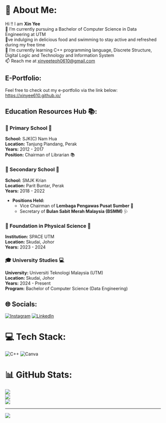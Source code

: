 # 💫 About Me:
Hi !! I am **Xin Yee**<br>🔭 I’m currently pursuing a Bachelor of Computer Science in Data Engineering at UTM<br>💞️ve indulging in delicious food and swimming to stay active and refreshed during my free time<br>🌱 I’m currently learning C++ programming language, Discrete Structure, Digital Logic and Technology and Information System<br>📫 Reach me at xinyeeteoh0610@gmail.com<br> 


## E-Portfolio: 
Feel free to check out my e-portfolio via the link below: https://xinyee610.github.io/

## Education Resources Hub 📚:
### 🎒 Primary School 📖  
**School:** SJK(C) Nam Hua  
**Location:** Tanjung Piandang, Perak  
**Years:** 2012 - 2017  
**Position:** Chairman of Librarian 📚
   
### 🏫 Secondary School 🧠  
**School:** SMJK Krian  
**Location:** Parit Buntar, Perak  
**Years:** 2018 - 2022  
- **Positions Held:**  
  - Vice Chairman of **Lembaga Pengawas Pusat Sumber** 📖  
  - Secretary of **Bulan Sabit Merah Malaysia (BSMM)** 🩺
 
### 🔬 Foundation in Physical Science 🌌  
**Institution:** SPACE UTM  
**Location:** Skudai, Johor  
**Years:** 2023 - 2024  

### 🎓 University Studies 💻  
**University:** Universiti Teknologi Malaysia (UTM)  
**Location:** Skudai, Johor  
**Years:** 2024 - Present  
**Program:** Bachelor of Computer Science (Data Engineering)  


## 🌐 Socials:
[![Instagram](https://img.shields.io/badge/Instagram-%23E4405F.svg?logo=Instagram&logoColor=white)](https://instagram.com/xiiinyee._) [![LinkedIn](https://img.shields.io/badge/LinkedIn-%230077B5.svg?logo=linkedin&logoColor=white)](https://linkedin.com/in/teoh-xin-yee-283377275) 

# 💻 Tech Stack:
![C++](https://img.shields.io/badge/c++-%2300599C.svg?style=for-the-badge&logo=c%2B%2B&logoColor=white) ![Canva](https://img.shields.io/badge/Canva-%2300C4CC.svg?style=for-the-badge&logo=Canva&logoColor=white)
# 📊 GitHub Stats:
![](https://github-readme-stats.vercel.app/api?username=Xinyee610&theme=dark&hide_border=false&include_all_commits=true&count_private=true)<br/>
![](https://github-readme-streak-stats.herokuapp.com/?user=Xinyee610&theme=dark&hide_border=false)<br/>
![](https://github-readme-stats.vercel.app/api/top-langs/?username=Xinyee610&theme=dark&hide_border=false&include_all_commits=true&count_private=true&layout=compact)

---
[![](https://visitcount.itsvg.in/api?id=Xinyee610&icon=0&color=0)](https://visitcount.itsvg.in)

<!-- Proudly created with GPRM ( https://gprm.itsvg.in ) -->
